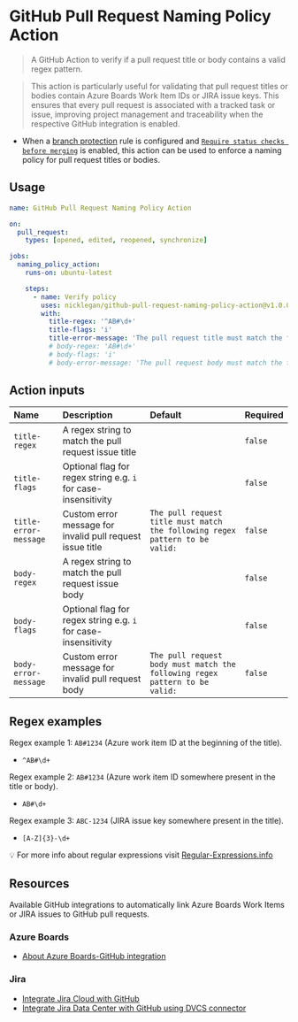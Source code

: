 # GitHub Pull Request Naming Policy Action

> A GitHub Action to verify if a pull request title or body contains a valid regex pattern.

> This action is particularly useful for validating that pull request titles or bodies contain Azure Boards Work Item IDs or JIRA issue keys. This ensures that every pull request is associated with a tracked task or issue, improving project management and traceability when the respective GitHub integration is enabled.

- When a [branch protection](https://docs.github.com/repositories/configuring-branches-and-merges-in-your-repository/defining-the-mergeability-of-pull-requests/about-protected-branches) rule is configured and [`Require status checks before merging`](https://docs.github.com/repositories/configuring-branches-and-merges-in-your-repository/defining-the-mergeability-of-pull-requests/about-protected-branches#require-status-checks-before-merging) is enabled, this action can be used to enforce a naming policy for pull request titles or bodies.

## Usage

```yml
name: GitHub Pull Request Naming Policy Action

on:
  pull_request:
    types: [opened, edited, reopened, synchronize]

jobs:
  naming_policy_action:
    runs-on: ubuntu-latest

    steps:
      - name: Verify policy
        uses: nicklegan/github-pull-request-naming-policy-action@v1.0.0
        with:
          title-regex: '^AB#\d+'
          title-flags: 'i'
          title-error-message: 'The pull request title must match the following regex pattern to be valid:'
          # body-regex: 'AB#\d+'
          # body-flags: 'i'
          # body-error-message: 'The pull request body must match the following regex pattern to be valid:'
```

## Action inputs

| Name                  | Description                                                    | Default                                                                      | Required |
| :-------------------- | :------------------------------------------------------------- | :--------------------------------------------------------------------------- | :------- |
| `title-regex`         | A regex string to match the pull request issue title           |                                                                              | `false`  |
| `title-flags`         | Optional flag for regex string e.g. `i` for case-insensitivity |                                                                              | `false`  |
| `title-error-message` | Custom error message for invalid pull request issue title      | `The pull request title must match the following regex pattern to be valid:` | `false`  |
| `body-regex`          | A regex string to match the pull request issue body            |                                                                              | `false`  |
| `body-flags`          | Optional flag for regex string e.g. `i` for case-insensitivity |                                                                              | `false`  |
| `body-error-message`  | Custom error message for invalid pull request body             | `The pull request body must match the following regex pattern to be valid:`  | `false`  |

## Regex examples

Regex example 1: `AB#1234` (Azure work item ID at the beginning of the title).

- `^AB#\d+`

Regex example 2: `AB#1234` (Azure work item ID somewhere present in the title or body).

- `AB#\d+`

Regex example 3: `ABC-1234` (JIRA issue key somewhere present in the title).

- `[A-Z]{3}-\d+`

:bulb: For more info about regular expressions visit [Regular-Expressions.info](https://www.regular-expressions.info)

## Resources

Available GitHub integrations to automatically link Azure Boards Work Items or JIRA issues to GitHub pull requests.

### Azure Boards

- [About Azure Boards-GitHub integration](https://learn.microsoft.com/en-us/azure/devops/boards/github)

### Jira

- [Integrate Jira Cloud with GitHub](https://support.atlassian.com/jira-cloud-administration/docs/integrate-jira-software-with-github)
- [Integrate Jira Data Center with GitHub using DVCS connector](https://confluence.atlassian.com/adminjiraserver/linking-github-accounts-1047552694.html)
